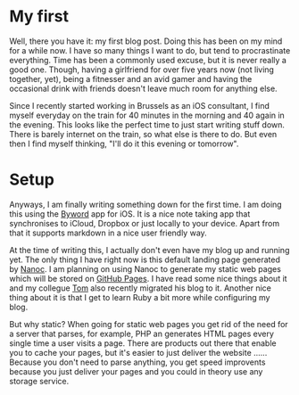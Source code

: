 # My first

Well, there you have it: my first blog post. Doing this has been on my mind for a while now. I have so many things I want to do, but tend to procrastinate everything. Time has been a commonly used excuse, but it is never really a good one. Though, having a girlfriend for over five years now (not living together, yet), being a fitnesser and an avid gamer and having the occasional drink with friends doesn't leave much room for anything else. 

Since I recently started working in Brussels as an iOS consultant, I find myself everyday on the train for 40 minutes in the morning and 40 again in the evening. This looks like the perfect time to just start writing stuff down. There is barely internet on the train, so what else is there to do. But even then I find myself thinking, "I'll do it this evening or tomorrow". 

# Setup

Anyways, I am finally writing something down for the first time. I am doing this using the [Byword](https://appsto.re/be/bq7UC.i) app for iOS. It is a nice note taking app that synchronises to iCloud, Dropbox or just locally to your device. Apart from that it supports markdown in a nice user friendly way.

At the time of writing this, I actually don't even have my blog up and running yet. The only thing I have right now is this default landing page generated by [Nanoc](http://nanoc.ws). I am planning on using Nanoc to generate my static web pages which will be stored on [GitHub Pages](https://pages.github.com). I have read some nice things about it and my collegue [Tom](https://twitter.com/inferis) also recently migrated his blog to it. Another nice thing about it is that I get to learn Ruby a bit more while configuring my blog. 

But why static? When going for static web pages you get rid of the need for a server that parses, for example, PHP an generates HTML pages every single time a user visits a page. There are products out there that enable you to cache your pages, but it's easier to just deliver the website ...... Because you don't need to parse anything, you get speed improvents because you just deliver your pages and you could in theory use any storage service. 